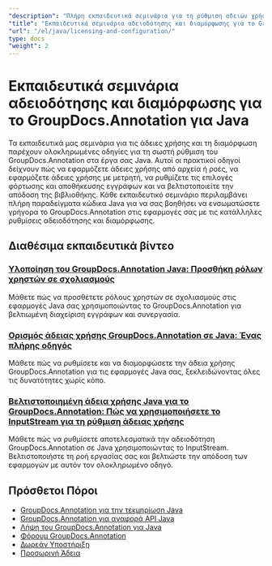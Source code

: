```yaml
---
"description": "Πλήρη εκπαιδευτικά σεμινάρια για τη ρύθμιση αδειών χρήσης, τη διαμόρφωση επιλογών και τη διαχείριση του GroupDocs.Annotation σε εφαρμογές Java."
"title": "Εκπαιδευτικά σεμινάρια αδειοδότησης και διαμόρφωσης για το GroupDocs.Annotation για Java"
"url": "/el/java/licensing-and-configuration/"
type: docs
"weight": 2
---
```


# Εκπαιδευτικά σεμινάρια αδειοδότησης και διαμόρφωσης για το GroupDocs.Annotation για Java

Τα εκπαιδευτικά μας σεμινάρια για τις άδειες χρήσης και τη διαμόρφωση παρέχουν ολοκληρωμένες οδηγίες για τη σωστή ρύθμιση του GroupDocs.Annotation στα έργα σας Java. Αυτοί οι πρακτικοί οδηγοί δείχνουν πώς να εφαρμόζετε άδειες χρήσης από αρχεία ή ροές, να εφαρμόζετε άδειες χρήσης με μετρητή, να ρυθμίζετε τις επιλογές φόρτωσης και αποθήκευσης εγγράφων και να βελτιστοποιείτε την απόδοση της βιβλιοθήκης. Κάθε εκπαιδευτικό σεμινάριο περιλαμβάνει πλήρη παραδείγματα κώδικα Java για να σας βοηθήσει να ενσωματώσετε γρήγορα το GroupDocs.Annotation στις εφαρμογές σας με τις κατάλληλες ρυθμίσεις αδειοδότησης και διαμόρφωσης.

## Διαθέσιμα εκπαιδευτικά βίντεο

### [Υλοποίηση του GroupDocs.Annotation Java: Προσθήκη ρόλων χρηστών σε σχολιασμούς](./implement-groupdocs-annotation-java-user-roles/)
Μάθετε πώς να προσθέτετε ρόλους χρηστών σε σχολιασμούς στις εφαρμογές Java σας χρησιμοποιώντας το GroupDocs.Annotation για βελτιωμένη διαχείριση εγγράφων και συνεργασία.

### [Ορισμός άδειας χρήσης GroupDocs.Annotation σε Java: Ένας πλήρης οδηγός](./groupdocs-annotation-license-java-setup/)
Μάθετε πώς να ρυθμίσετε και να διαμορφώσετε την άδεια χρήσης GroupDocs.Annotation για τις εφαρμογές Java σας, ξεκλειδώνοντας όλες τις δυνατότητες χωρίς κόπο.

### [Βελτιστοποιημένη άδεια χρήσης Java για το GroupDocs.Annotation: Πώς να χρησιμοποιήσετε το InputStream για τη ρύθμιση άδειας χρήσης](./groupdocs-annotation-java-inputstream-license-setup/)
Μάθετε πώς να ρυθμίσετε αποτελεσματικά την αδειοδότηση GroupDocs.Annotation σε Java χρησιμοποιώντας το InputStream. Βελτιστοποιήστε τη ροή εργασίας σας και βελτιώστε την απόδοση των εφαρμογών με αυτόν τον ολοκληρωμένο οδηγό.

## Πρόσθετοι Πόροι

- [GroupDocs.Annotation για την τεκμηρίωση Java](https://docs.groupdocs.com/annotation/java/)
- [GroupDocs.Annotation για αναφορά API Java](https://reference.groupdocs.com/annotation/java/)
- [Λήψη του GroupDocs.Annotation για Java](https://releases.groupdocs.com/annotation/java/)
- [Φόρουμ GroupDocs.Annotation](https://forum.groupdocs.com/c/annotation)
- [Δωρεάν Υποστήριξη](https://forum.groupdocs.com/)
- [Προσωρινή Άδεια](https://purchase.groupdocs.com/temporary-license/)